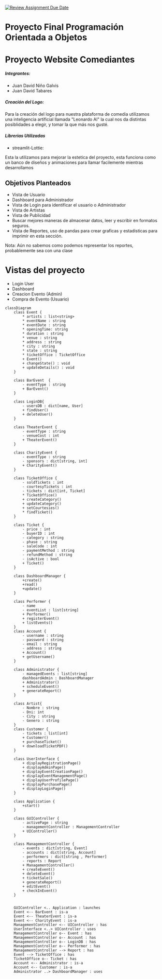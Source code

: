 [![Review Assignment Due Date](https://classroom.github.com/assets/deadline-readme-button-24ddc0f5d75046c5622901739e7c5dd533143b0c8e959d652212380cedb1ea36.svg)](https://classroom.github.com/a/6rk6xNey)
# Proyecto Final Programación Orientada a Objetos
# Proyecto Website Comediantes

##### Integrantes:
- Juan David Niño Galvis
- Juan David Tabares

##### Creación del Logo:

Para la creación del logo para nuestra plataforma de comedia utilizamos una inteligencia artificial llamada "Leonardo AI" la cual nos da distintas posiblidades a elegir, y tomar la que más nos gusté.

##### Librerias Utilizadas

- streamlit-Lottie:

Esta la utilizamos para mejorar la estetica del proyecto, esta funciona como un banco de diseños y animaciones para llamar facilemente mientras desarrollamos

## Objetivos Planteados

- Vista de Usuario
- Dashboard para Administrador
- Vista de Login para identificar el usuario o Administrador
- Vista de Artistas
- Vista de Publicidad
- Buscar mejores maneras de almacenar datos, leer y escribir en formatos seguros.
- Vista de Reportes, uso de pandas para crear graficas y estadisticas para imprimir en esta sección.

Nota: Aún no sabemos como podemos representar los reportes, probablemente sea con una clase
# Vistas del proyecto

- Login User
- Dashboard
- Creacion Evento (Admin)
- Compra de Evento (Usuario)

```mermaid
classDiagram
    class Event {
        * artists : list<string>
        * eventName : string
        * eventDate : string
        * openingTime: string
        * duration : string
        * venue : string
        * address : string
        * city : string
        * state : string
        * ticketOffice : TicketOffice
        + Event()
        + changeState() : void
        + updateDetails() : void
    }

    class BarEvent  {
        - eventType : string
        + BarEvent()
    }

    class LoginDB{
        - usersDB : dict[name, User]
        + findUser()
        + deleteUser()
    }

    class TheaterEvent {
        - eventType : string
        - venueCost : int
        + TheaterEvent()
    }

    class CharityEvent {
        - eventType : string
        - sponsors : dict[string, int]
        + CharityEvent()
    }

    class TicketOffice {
        - soldTickets : int
        - courtesyTickets : int
        - tickets : dict[int, Ticket]
        * TicketOffice()
        + createCategory()
        + updateCategory()
        + setCourtesies()
        * findTicket()
    }

    class Ticket {
        - price : int
        - buyerID : int
        - category : string
        - phase : string
        - saleCode : int
        - paymentMethod : string
        - refundMethod : string
        - isActive : bool
        + Ticket()
    }

    class DashboardManager {
        +create()
        +read()
        +update()
    }
    
    class Performer {
        - name
        - eventList : list[string]
        + Performer()
        + registerEvent()
        + listEvents()
    }
    class Account {
        - username : string
        - password : string
        - email : string
        - address : string
        + Account()
        + getUsername()
    }

    class Administrator {
        - managedEvents : list[string]
        dashboardAdmin : DashboardManager
        + Administrator()
        + scheduleEvent()
        + generateReport()
    }

    class Artist{
        - Nombre : string
        - Dni: int
        - City : string
        - Genero : string
    }
    class Customer {
        - tickets : list[int]
        + Customer()
        + purchaseTicket()
        + downloadTicketPDF()
    }

    class UserInterface {
        + displayRegistrationPage()
        + displayAdminPage()
        + displayEventCreationPage()
        + displayEventManagementPage()
        + displayUserProfilePage()
        + displayPurchasePage()
        + displayLoginPage()
    }

    class Application {
        +start()
    }

    class GUIController {
        - activePage : string
        - managementController : ManagementController
        + UIController()
    }

    class ManagementController {
        - events : dict[string, Event]
        - accounts : dict[string, Account]
        - performers : dict[string , Performer]
        - reports : Report
        + ManagementController()
        + createEvent()
        + deleteEvent()
        + ticketSale()
        + generateReport()
        + editEvent()
        + checkInEvent()
    }


    GUIController <.. Application : launches
    Event <-- BarEvent : is-a
    Event <-- TheaterEvent : is-a
    Event <-- CharityEvent : is-a
    ManagementController <-- UIController : has
    UserInterface <..> UIController : uses
    ManagementController o-- Event : has
    ManagementController o-- Account : has
    ManagementController o-- LoginDB : has
    ManagementController o-- Performer : has
    ManagementController --> Report : has
    Event --> TicketOffice : has
    TicketOffice o-- Ticket : has
    Account <-- Administrator : is-a
    Account <-- Customer : is-a
    Administrator ..> DashboardManager : uses
```